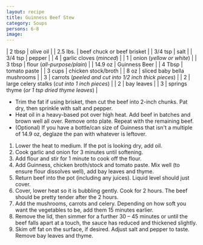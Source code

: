 ```yaml
---
layout: recipe
title: Guinness Beef Stew
category: Soups
persons: 6-8
image:
---
```


<!-- Ingredients -->

| 2 tbsp | olive oil |
| 2.5 lbs. | beef chuck or beef brisket |
| 3/4 tsp  | salt |
| 3/4 tsp  | pepper |
| 4 | garlic cloves (*minced*) |
| 1 | onion (*yellow or white*) |
| 3 tbsp | flour (*all-purpose/plain*) |
| 14.9 oz | Guinness Beer |
| 4 Tbsp | tomato paste |
| 3 cups | chicken stock/broth |
| 8 oz | sliced baby bella mushrooms |
| 3 | carrots (*peeled and cut into 1/2 inch thick pieces*) |
| 2 | large celery stalks (*cut into 1 inch pieces*) |
| 2 | bay leaves |
| 3 | springs thyme (*or 1 tsp dried thyme leaves*) |

<!-- ad -->

<!-- Prep -->

- Trim the fat if using brisket, then cut the beef into 2-inch chunks. Pat dry, then sprinkle with salt and pepper.
- Heat oil in a heavy-based pot over high heat. Add beef in batches and brown well all over. Remove onto plate. Repeat with the remaining beef.
- (Optional) If you have a bottle/can size of Guinness that isn't a multiple of 14.9 oz, deglaze the pan with whatever is leftover.

<!-- Instructions -->

1. Lower the heat to medium. If the pot is looking dry, add oil.
2. Cook garlic and onion for 3 minutes until softening.
3. Add flour and stir for 1 minute to cook off the flour.
4. Add Guinness, chicken broth/stock and tomato paste. Mix well (to ensure flour dissolves well), add bay leaves and thyme.
5. Return beef into the pot (including any juices). Liquid level should just cover.
6. Cover, lower heat so it is bubbling gently. Cook for 2 hours. The beef should be pretty tender after the 2 hours.
7. Add the mushrooms, carrots and celery. Depending on how soft you want the vegetables to be, add them 15 minutes earlier.
8. Remove the lid, then simmer for a further 30 – 45 minutes or until the beef falls apart at a touch, the sauce has reduced and thickened slightly.
9. Skim off fat on the surface, if desired. Adjust salt and pepper to taste. Remove bay leaves and thyme.
